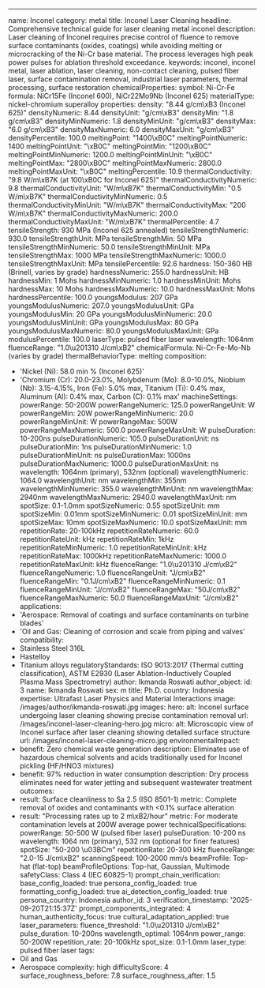 ---
name: Inconel
category: metal
title: Inconel Laser Cleaning
headline: Comprehensive technical guide for laser cleaning metal inconel
description: Laser cleaning of Inconel requires precise control of fluence to remove
  surface contaminants (oxides, coatings) while avoiding melting or microcracking
  of the Ni-Cr base material. The process leverages high peak power pulses for ablation
  threshold exceedance.
keywords: inconel, inconel metal, laser ablation, laser cleaning, non-contact cleaning,
  pulsed fiber laser, surface contamination removal, industrial laser parameters,
  thermal processing, surface restoration
chemicalProperties:
  symbol: Ni-Cr-Fe
  formula: NiCr15Fe (Inconel 600), NiCr22Mo9Nb (Inconel 625)
  materialType: nickel-chromium superalloy
properties:
  density: "8.44 g/cm\xB3 (Inconel 625)"
  densityNumeric: 8.44
  densityUnit: "g/cm\xB3"
  densityMin: "1.8 g/cm\xB3"
  densityMinNumeric: 1.8
  densityMinUnit: "g/cm\xB3"
  densityMax: "6.0 g/cm\xB3"
  densityMaxNumeric: 6.0
  densityMaxUnit: "g/cm\xB3"
  densityPercentile: 100.0
  meltingPoint: "1400\xB0C"
  meltingPointNumeric: 1400
  meltingPointUnit: "\xB0C"
  meltingPointMin: "1200\xB0C"
  meltingPointMinNumeric: 1200.0
  meltingPointMinUnit: "\xB0C"
  meltingPointMax: "2800\xB0C"
  meltingPointMaxNumeric: 2800.0
  meltingPointMaxUnit: "\xB0C"
  meltingPercentile: 10.9
  thermalConductivity: "9.8 W/m\xB7K (at 100\xB0C for Inconel 625)"
  thermalConductivityNumeric: 9.8
  thermalConductivityUnit: "W/m\xB7K"
  thermalConductivityMin: "0.5 W/m\xB7K"
  thermalConductivityMinNumeric: 0.5
  thermalConductivityMinUnit: "W/m\xB7K"
  thermalConductivityMax: "200 W/m\xB7K"
  thermalConductivityMaxNumeric: 200.0
  thermalConductivityMaxUnit: "W/m\xB7K"
  thermalPercentile: 4.7
  tensileStrength: 930 MPa (Inconel 625 annealed)
  tensileStrengthNumeric: 930.0
  tensileStrengthUnit: MPa
  tensileStrengthMin: 50 MPa
  tensileStrengthMinNumeric: 50.0
  tensileStrengthMinUnit: MPa
  tensileStrengthMax: 1000 MPa
  tensileStrengthMaxNumeric: 1000.0
  tensileStrengthMaxUnit: MPa
  tensilePercentile: 92.6
  hardness: 150-360 HB (Brinell, varies by grade)
  hardnessNumeric: 255.0
  hardnessUnit: HB
  hardnessMin: 1 Mohs
  hardnessMinNumeric: 1.0
  hardnessMinUnit: Mohs
  hardnessMax: 10 Mohs
  hardnessMaxNumeric: 10.0
  hardnessMaxUnit: Mohs
  hardnessPercentile: 100.0
  youngsModulus: 207 GPa
  youngsModulusNumeric: 207.0
  youngsModulusUnit: GPa
  youngsModulusMin: 20 GPa
  youngsModulusMinNumeric: 20.0
  youngsModulusMinUnit: GPa
  youngsModulusMax: 80 GPa
  youngsModulusMaxNumeric: 80.0
  youngsModulusMaxUnit: GPa
  modulusPercentile: 100.0
  laserType: pulsed fiber laser
  wavelength: 1064nm
  fluenceRange: "1.0\u201310 J/cm\xB2"
  chemicalFormula: Ni-Cr-Fe-Mo-Nb (varies by grade)
  thermalBehaviorType: melting
composition:
- 'Nickel (Ni): 58.0 min % (Inconel 625)'
- 'Chromium (Cr): 20.0-23.0%, Molybdenum (Mo): 8.0-10.0%, Niobium (Nb): 3.15-4.15%,
  Iron (Fe): 5.0% max, Titanium (Ti): 0.4% max, Aluminum (Al): 0.4% max, Carbon (C):
  0.1% max'
machineSettings:
  powerRange: 50-200W
  powerRangeNumeric: 125.0
  powerRangeUnit: W
  powerRangeMin: 20W
  powerRangeMinNumeric: 20.0
  powerRangeMinUnit: W
  powerRangeMax: 500W
  powerRangeMaxNumeric: 500.0
  powerRangeMaxUnit: W
  pulseDuration: 10-200ns
  pulseDurationNumeric: 105.0
  pulseDurationUnit: ns
  pulseDurationMin: 1ns
  pulseDurationMinNumeric: 1.0
  pulseDurationMinUnit: ns
  pulseDurationMax: 1000ns
  pulseDurationMaxNumeric: 1000.0
  pulseDurationMaxUnit: ns
  wavelength: 1064nm (primary), 532nm (optional)
  wavelengthNumeric: 1064.0
  wavelengthUnit: nm
  wavelengthMin: 355nm
  wavelengthMinNumeric: 355.0
  wavelengthMinUnit: nm
  wavelengthMax: 2940nm
  wavelengthMaxNumeric: 2940.0
  wavelengthMaxUnit: nm
  spotSize: 0.1-1.0mm
  spotSizeNumeric: 0.55
  spotSizeUnit: mm
  spotSizeMin: 0.01mm
  spotSizeMinNumeric: 0.01
  spotSizeMinUnit: mm
  spotSizeMax: 10mm
  spotSizeMaxNumeric: 10.0
  spotSizeMaxUnit: mm
  repetitionRate: 20-100kHz
  repetitionRateNumeric: 60.0
  repetitionRateUnit: kHz
  repetitionRateMin: 1kHz
  repetitionRateMinNumeric: 1.0
  repetitionRateMinUnit: kHz
  repetitionRateMax: 1000kHz
  repetitionRateMaxNumeric: 1000.0
  repetitionRateMaxUnit: kHz
  fluenceRange: "1.0\u201310 J/cm\xB2"
  fluenceRangeNumeric: 1.0
  fluenceRangeUnit: "J/cm\xB2"
  fluenceRangeMin: "0.1J/cm\xB2"
  fluenceRangeMinNumeric: 0.1
  fluenceRangeMinUnit: "J/cm\xB2"
  fluenceRangeMax: "50J/cm\xB2"
  fluenceRangeMaxNumeric: 50.0
  fluenceRangeMaxUnit: "J/cm\xB2"
applications:
- 'Aerospace: Removal of coatings and surface contaminants on turbine blades'
- 'Oil and Gas: Cleaning of corrosion and scale from piping and valves'
compatibility:
- Stainless Steel 316L
- Hastelloy
- Titanium alloys
regulatoryStandards: ISO 9013:2017 (Thermal cutting classification), ASTM E2930 (Laser
  Ablation-Inductively Coupled Plasma Mass Spectrometry)
author: Ikmanda Roswati
author_object:
  id: 3
  name: Ikmanda Roswati
  sex: m
  title: Ph.D.
  country: Indonesia
  expertise: Ultrafast Laser Physics and Material Interactions
  image: /images/author/ikmanda-roswati.jpg
images:
  hero:
    alt: Inconel surface undergoing laser cleaning showing precise contamination removal
    url: /images/inconel-laser-cleaning-hero.jpg
  micro:
    alt: Microscopic view of Inconel surface after laser cleaning showing detailed
      surface structure
    url: /images/inconel-laser-cleaning-micro.jpg
environmentalImpact:
- benefit: Zero chemical waste generation
  description: Eliminates use of hazardous chemical solvents and acids traditionally
    used for Inconel pickling (HF/HNO3 mixtures)
- benefit: 97% reduction in water consumption
  description: Dry process eliminates need for water jetting and subsequent wastewater
    treatment
outcomes:
- result: Surface cleanliness to Sa 2.5 (ISO 8501-1)
  metric: Complete removal of oxides and contaminants with <0.1% surface alteration
- result: "Processing rates up to 2 m\xB2/hour"
  metric: For moderate contamination levels at 200W average power
technicalSpecifications:
  powerRange: 50-500 W (pulsed fiber laser)
  pulseDuration: 10-200 ns
  wavelength: 1064 nm (primary), 532 nm (optional for finer features)
  spotSize: "50-200 \u03BCm"
  repetitionRate: 20-300 kHz
  fluenceRange: "2.0-15 J/cm\xB2"
  scanningSpeed: 100-2000 mm/s
  beamProfile: Top-hat (flat-top)
  beamProfileOptions: Top-hat, Gaussian, Multimode
  safetyClass: Class 4 (IEC 60825-1)
prompt_chain_verification:
  base_config_loaded: true
  persona_config_loaded: true
  formatting_config_loaded: true
  ai_detection_config_loaded: true
  persona_country: Indonesia
  author_id: 3
  verification_timestamp: '2025-09-20T21:15:37Z'
  prompt_components_integrated: 4
  human_authenticity_focus: true
  cultural_adaptation_applied: true
laser_parameters:
  fluence_threshold: "1.0\u201310 J/cm\xB2"
  pulse_duration: 10-200ns
  wavelength_optimal: 1064nm
  power_range: 50-200W
  repetition_rate: 20-100kHz
  spot_size: 0.1-1.0mm
  laser_type: pulsed fiber laser
tags:
- Oil and Gas
- Aerospace
complexity: high
difficultyScore: 4
surface_roughness_before: 7.8
surface_roughness_after: 1.5
